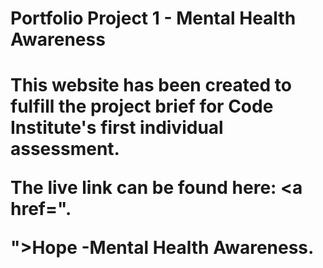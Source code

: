 <h1> Portfolio Project 1 - Mental Health Awareness <h1>

This website has been created to fulfill the project brief for Code Institute's first individual assessment.

The live link can be found here: <a href="<a href="https://bytenadeem.github.io/hope-project-1/"></a>.</p>">Hope -Mental Health Awareness</a>.</p>

